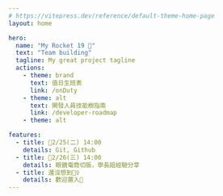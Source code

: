 ```yaml
---
# https://vitepress.dev/reference/default-theme-home-page
layout: home

hero:
  name: "My Rocket 19 🚀"
  text: "Team building"
  tagline: My great project tagline
  actions:
    - theme: brand
      text: 值日生班表
      link: /onDuty
    - theme: alt
      text: 開發人員技能樹指南
      link: /developer-roadmap
    - theme: alt

features:
  - title: 📌2/25(二) 14:00
    details: Git, Github
  - title: 📌2/26(三) 14:00
    details: 眼鏡電商切版，學長姐經驗分享
  - title: 還沒想到🤷‍♀️
    details: 歡迎置入👀
---
```


<!-- 團隊頁文件 => https://vitepress.dev/zh/reference/default-theme-team-page -->
<script setup>
import {
  VPTeamPage,
  VPTeamPageTitle,
  VPTeamMembers
} from 'vitepress/theme'

const members = [
  {
    avatar: 'https://www.github.com/yyx990803.png',
    name: 'Chris Chiang',
    title: 'UIUX',
    links: [
      { icon: 'github', link: 'https://github.com/yyx990803' },
      { icon: 'twitter', link: 'https://twitter.com/youyuxi' },
      { icon: 'discord', link: 'https://twitter.com/youyuxi' },
      { icon: 'instagram', link: 'https://twitter.com/youyuxi' },
      { icon: 'facebook', link: 'https://twitter.com/youyuxi' },
      { icon: 'threads', link: 'https://twitter.com/youyuxi' },
      { icon: 'linkedin', link: 'https://twitter.com/youyuxi' },
    ]
  },
  // {...} other members
  {
    avatar: 'https://www.github.com/yyx990803.png',
    name: 'Hsiuan Chen',
    title: 'UIUX',
    links: [
      { icon: 'github', link: 'https://github.com/adam5096' },
    ]
  },
  {
    avatar: 'https://www.github.com/yyx990803.png',
    name: 'Toro',
    title: 'Web frontend',
    links: [
      { icon: 'github', link: 'https://github.com/adam5096' },
    ]
  },
  {
    avatar: 'https://www.github.com/yyx990803.png',
    name: 'Adam Chou',
    title: 'Web frontend',
    links: [
      { icon: 'github', link: 'https://github.com/adam5096' },
    ]
  },
  {
    avatar: 'https://www.github.com/yyx990803.png',
    name: 'Lainieeeee',
    title: 'Web frontend',
    links: [
      { icon: 'github', link: 'https://github.com/adam5096' },
    ]
  },
  {
    avatar: 'https://www.github.com/yyx990803.png',
    name: 'Anita Yun',
    title: 'Web frontend',
    links: [
      { icon: 'github', link: 'https://github.com/adam5096' },
    ]
  },
  {
    avatar: 'https://www.github.com/yyx990803.png',
    name: 'Wei Shao',
    title: 'Web backend',
    links: [
      { icon: 'github', link: 'https://github.com/adam5096' },
    ]
  },
  {
    avatar: 'https://www.github.com/yyx990803.png',
    name: 'Kelly Chiang',
    title: 'Web backend',
    links: [
      { icon: 'github', link: 'https://github.com/adam5096' },
    ]
  },
  {
    avatar: 'https://www.github.com/yyx990803.png',
    name: '蕭宇宏',
    title: 'Web backend',
    links: [
      { icon: 'github', link: 'https://github.com/adam5096' },
    ]
  },
]
</script>

<!-- team member template -->
<VPTeamPage>
  <VPTeamPageTitle>
    <template #title>
      Our Team
    </template>
    <template #lead>
      The development of VitePress is guided by an international
      team, some of whom have chosen to be featured below.
    </template>
  </VPTeamPageTitle>
  <VPTeamMembers :members="members" />
</VPTeamPage>